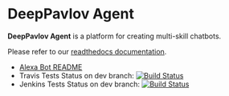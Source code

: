 # DeepPavlov Agent

**DeepPavlov Agent** is a platform for creating multi-skill chatbots.

Please refer to our [readthedocs documentation](https://deeppavlov-agent.readthedocs.io).

- [Alexa Bot README](README-alexa.md)
- Travis Tests Status on dev branch: [![Build Status](https://travis-ci.com/sld/dp-agent-alexa.svg?token=iYvsyXT3Gi1yjduLqC6t&branch=dev)](https://travis-ci.com/sld/dp-agent-alexa)
- Jenkins Tests Status on dev branch: [![Build Status](http://ec2-100-27-6-121.compute-1.amazonaws.com:8080/buildStatus/icon?job=dp-agent-alexa%2Fdev)](http://ec2-100-27-6-121.compute-1.amazonaws.com:8080/blue/organizations/jenkins/dp-agent-alexa/branches)
